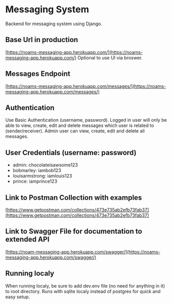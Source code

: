 # Messaging System
Backend for messaging system using Django.

## Base Url in production
[https://noams-messaging-app.herokuapp.com/](https://noams-messaging-app.herokuapp.com/)
Optional to use UI via broswer.

## Messages Endpoint
[https://noams-messaging-app.herokuapp.com/messages/](https://noams-messaging-app.herokuapp.com/messages/)

## Authentication
Use Basic Authentication (username, password).
Logged in user will only be able to view, create, edit and delete messages which user is related to (sender/receiver).
Admin user can view, create, edit and delete all messages.

## User Credentials (username: password)
- admin: chocolateisawsome123
- bobmarley: iambob123
- louisarmstrong: iamlouis123
- prince: iamprince123

## Link to Postman Collection with examples
[https://www.getpostman.com/collections/473e735ab2efb73fab37](https://www.getpostman.com/collections/473e735ab2efb73fab37)

## Link to Swagger File for documentation to extended API
[https://noam-messaging-app.herokuapp.com/swagger/](https://noams-messaging-app.herokuapp.com/swagger/)


## Running localy
When running localy, be sure to add dev.env file (no need for anything in it) to root directory. Runs with sqlite localy instead of postgres for quick and easy setup.